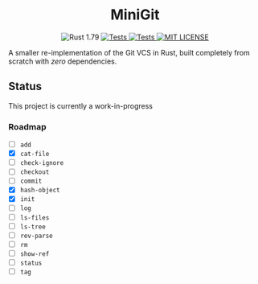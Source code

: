 <h1 align="center">
  MiniGit
</h1>

<p align="center">
  <img alt="Rust 1.79" src="https://img.shields.io/badge/1.79-grey?style=flat&logo=rust&logoColor=orange&color=%232A2A2A">

  <a href="https://github.com/mkpro118/mini-git/actions/workflows/tests.yml">
    <img alt="Tests" src="https://github.com/mkpro118/mini-git/actions/workflows/tests.yml/badge.svg?event=pull_request">
  </a>

  <a href="https://github.com/mkpro118/mini-git/actions/workflows/clippy.yml">
    <img alt="Tests" src="https://github.com/mkpro118/mini-git/actions/workflows/clippy.yml/badge.svg">
  </a>
  
  <a href="https://github.com/mkpro118/mini-git/blob/main/LICENSE">
    <img alt="MIT LICENSE" src="https://img.shields.io/badge/License-MIT-blue?style=flat&labelColor=%233f3f3f"/>
  </a>
</p>

<p align="center">

  A smaller re-implementation of the Git VCS in Rust, built completely from scratch with *zero* dependencies.

</p>

## Status

This project is currently a work-in-progress

### Roadmap

- [ ] `add`
- [x] `cat-file`
- [ ] `check-ignore`
- [ ] `checkout`
- [ ] `commit`
- [x] `hash-object`
- [x] `init`
- [ ] `log`
- [ ] `ls-files`
- [ ] `ls-tree`
- [ ] `rev-parse`
- [ ] `rm`
- [ ] `show-ref`
- [ ] `status`
- [ ] `tag`
